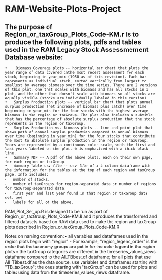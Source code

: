 # RAM-Website-Plots-Project

The purpose of Region_or_taxGroup_Plots_Code-KM.r is to produce the following plots, pdfs and tables used in the RAM Legacy Stock Assessmement Database website:
-----------
	•	 Biomass Coverage plots -- horizontal bar chart that plots the year range of data covered inthe most recent assessment for each stock, beginning in year_min (1950 as of this revision). Each bar represents an individual stock, sorted vertically from largest to smallest by average biomass over the time series. There are 2 versions of this plot; one that scales with biomass and has all stocks in 1 plot, and the other that doesn't scale with biomass so all stocks are equally visible (stocks are individually labeled in this version)
	•	Surplus Production plots -- vertical bar chart that plots annual surplus production (net increase of biomass plus catch) over time beginning in year_min for the four stocks with the highest average biomass in the region or taxGroup. The plot also includes a subtitle that has the percentage of absolute surplus production that the stock represents in the region or taxGroup.
	•	Surplus Production vs. Biomass plots -- line and point plot that shows path of annual surplus production compared to annual biomass over time (beginning in year_min) for the four stocks that contribute the most to absolute surplus production in the region or taxGroup. Years are represented by a continuous color scale, with the first and last years labeled on the plot. 0 is emphasized with a thick black line.
	•	Summary PDF -- A pdf of the above plots, each on their own page, for each region or taxGroup. 
	•	Summary Table csv file -- csv file of a 2 column dataframe with the information for the tables at the top of each region and taxGroup page. Info includes: 
	⁃	number of stocks, 
	⁃	number of taxGroups for region-separated data or number of regions for taxGroup-separated data, 
	⁃	first year and last year found in that region or taxGroup data set, and 
	⁃	labels for all of the above.



RAM_Plot_Set_up.R is designed to be run as part of Region_or_taxGroup_Plots_Code-KM.R and it produces the transformed and filtered datasets based on RAM data used to make the region and taxGroup plots described in Region_or_taxGroup_Plots_Code-KM.R

Notes on naming convention:
	•	 all variables and dataframes used in the region plots begin with "region”
	⁃	For example, "region_legend_order" is the order that the taxonomy groups are put in for the color legend in the region plots
	•	 the taxGroup categories are different in the timeseries_values_views dataframe compared to the All_TBbest.df dataframe; for all plots that use All_TBbest.df as the data source, use variables and dataframes starting with "TB_taxGroup"; the ones starting with "taxGroup" can be used for plots and tables using data from the timeseries_values_views dataframe.
